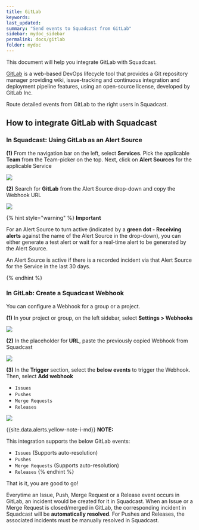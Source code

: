 ```yaml
---
title: GitLab
keywords: 
last_updated: 
summary: "Send events to Squadcast from GitLab"
sidebar: mydoc_sidebar
permalink: docs/gitlab
folder: mydoc
---
```


This document will help you integrate GitLab with Squadcast.

[GitLab](https://gitlab.com/) is a web-based DevOps lifecycle tool that provides a Git repository manager providing wiki, issue-tracking and continuous integration and deployment pipeline features, using an open-source license, developed by GitLab Inc.

Route detailed events from GitLab to the right users in Squadcast.

## How to integrate GitLab with Squadcast

### In Squadcast: Using GitLab as an Alert Source

**(1)** From the navigation bar on the left, select **Services**. Pick the applicable **Team** from the Team-picker on the top. Next, click on **Alert Sources** for the applicable Service

![](../../.gitbook/assets/alert\_source\_1.png)

**(2)** Search for **GitLab** from the Alert Source drop-down and copy the Webhook URL 

![](../../.gitbook/assets/gitlab\_1.png)

{% hint style="warning" %} 
<b>Important</b>
<p>For an Alert Source to turn active (indicated by a <b>green dot - Receiving alerts</b> against the name of the Alert Source in the drop-down), you can either generate a test alert or wait for a real-time alert to be generated by the Alert Source.</p>
<p>An Alert Source is active if there is a recorded incident via that Alert Source for the Service in the last 30 days.</p>
{% endhint %}

### In GitLab: Create a Squadcast Webhook

You can configure a Webhook for a group or a project.

**(1)** In your project or group, on the left sidebar, select **Settings > Webhooks**

![](../../.gitbook/assets/gitlab\_2.png)

**(2)** In the placeholder for **URL**, paste the previously copied Webhook from Squadcast

![](../../.gitbook/assets/gitlab\_3.png)

**(3)** In the **Trigger** section, select the **below events** to trigger the Webhook. Then, select **Add webhook**
 + `Issues`
 + `Pushes`
 + `Merge Requests`
 + `Releases`

![](../../.gitbook/assets/gitlab\_4.png)

{{site.data.alerts.yellow-note-i-md}}
**NOTE:** 

This integration supports the below GitLab events: 
 + `Issues` (Supports auto-resolution)
 + `Pushes`
 + `Merge Requests` (Supports auto-resolution)
 + `Releases`
{% endhint %}

That is it, you are good to go! 

Everytime an Issue, Push, Merge Request or a Release event occurs in GitLab, an incident would be created for it in Squadcast. When an Issue or a Merge Request is closed/merged in GitLab, the corresponding incident in Squadcast will be **automatically resolved**. For Pushes and Releases, the associated incidents must be manually resolved in Squadcast.